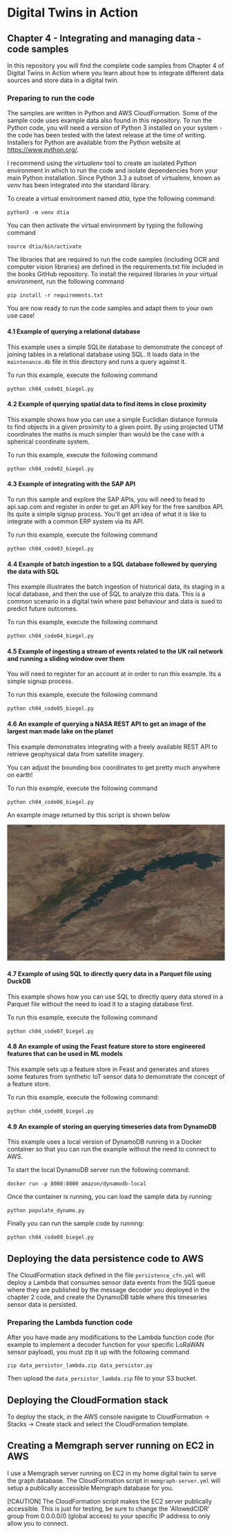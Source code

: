 # Digital Twins in Action

## Chapter 4 - Integrating and managing data - code samples
In this repository you will find the complete code samples from Chapter 4 of Digital Twins in Action where you learn about how to integrate different data sources and store data in a digital twin.

### Preparing to run the code
The samples are written in Python and AWS CloudFormation. Some of the sample code uses example data also found in this repository. 
To run the Python code, you will need a version of Python 3 installed on your system - the code has been tested with the latest release at the time of writing. Installers for Python are available from the Python website at https://www.python.org/. 

I recommend using the *virtualenv* tool to create an isolated Python environment in which to run the code and isolate dependencies from your main Python installation. Since Python 3.3 a subset of virtualenv, known as *venv* has been integrated into the standard library.

To create a virtual environment named *dtia*, type the following command:

`python3 -m venv dtia`

You can then activate the virtual environment by typing the following command

`source dtia/bin/activate`

The libraries that are required to run the code samples (including OCR and computer vision libraries) are defined in the requirements.txt file included in the books GitHub repository. To install the required libraries in your virtual environment, run the following command

`pip install -r requirements.txt`

You are now ready to run the code samples and adapt them to your own use case!

#### 4.1 Example of querying a relational database
This example uses a simple SQLite database to demonstrate the concept of joining tables in a relational database using SQL. It loads data in the `maintenance.db` file in this directory and runs a query against it.

To run this example, execute the following command

`
python ch04_code01_biegel.py
`

#### 4.2 Example of querying spatial data to find items in close proximity
This example shows how you can use a simple Euclidian distance formula to find objects in a given proximity to a given point. By using projected UTM coordinates the maths is much simpler than would be the case with a spherical coordinate system.

To run this example, execute the following command

`
python ch04_code02_biegel.py
`

#### 4.3 Example of integrating with the SAP API
To run this sample and explore the SAP APIs, you will need to head to api.sap.com and register in order to get an API key for the free sandbox API. Its quite a simple signup process. You'll get an idea of what it is like to integrate with a common ERP system via its API.

To run this example, execute the following command

`
python ch04_code03_biegel.py
`

#### 4.4 Example of batch ingestion to a SQL database followed by querying the data with SQL
This example illustrates the batch ingestion of historical data, its staging in a local database, and then the use of SQL to analyze this data. This is a common scenario in a digital twin where past behaviour and data is sued to predict future outcomes.

To run this example, execute the following command

`
python ch04_code04_biegel.py
`


#### 4.5 Example of ingesting a stream of events related to the UK rail network and running a sliding window over them
You will need to register for an account at in order to run this example. Its a simple signup process.

To run this example, execute the following command

`
python ch04_code05_biegel.py
`

#### 4.6 An example of querying a NASA REST API to get an image of the largest man made lake on the planet
This example demonstrates integrating with a freely available REST API to retrieve geophysical data from satellite imagery.

You can adjust the bounding box coordinates to get pretty much anywhere on earth!

To run this example, execute the following command

`
python ch04_code06_biegel.py
`

An example image returned by this script is shown below

![Kariba](images/lake_kariba_2025-08-23.png)

#### 4.7 Example of using SQL to directly query data in a Parquet file using DuckDB
This example shows how you can use SQL to directly query data stored in a Parquet file without the need to load it to a staging database first. 

To run this example, execute the following command

`
python ch04_code07_biegel.py
`

#### 4.8 An example of using the Feast feature store to store engineered features that can be used in ML models
This example sets up a feature store in Feast and generates and stores some features from synthetic IoT sensor data to demonstrate the concept of a feature store.

To run this example, execute the following command:

`
python ch04_code08_biegel.py
`

#### 4.9 An example of storing an querying timeseries data from DynamoDB
This example uses a local version of DynamoDB running in a Docker container so that you can run the example without the need to connect to AWS. 

To start the local DynamoDB server run the following command:

`
 docker run -p 8000:8000 amazon/dynamodb-local
`

Once the container is running, you can load the sample data by running:

`
python populate_dynamo.py
`

Finally you can run the sample code by running:

`
python ch04_code09_biegel.py
`

## Deploying the data persistence code to AWS
The CloudFormation stack defined in the file `persistence_cfn.yml` will deploy a Lambda that consumes sensor data events from the SQS queue where they are published by the message decoder you deployed in the chapter 2 code, and create the DynamoDB table where this timeseries sensor data is persisted.

### Preparing the Lambda function code
After you have made any modifications to the Lambda function code (for example to implement a decoder function for your specific LoRaWAN sensor payload), you must zip it up with the following command

```
zip data_persistor_lambda.zip data_persistor.py
```
Then upload the `data_persistor_lambda.zip` file to your S3 bucket.

## Deploying the CloudFormation stack
To deploy the stack, in the AWS console navigate to CloudFormation -> Stacks -> Create stack and select the CloudFormation template.

## Creating a Memgraph server running on EC2 in AWS
I use a Memgraph server running on EC2 in my home digital twin to serve the graph database. The CloudFormation script in `memgraph-server.yml` will setup a publically accessible Memgraph database for you.

[!CAUTION]
The CloudFormation script makes the EC2 server publically accessible. This is just for testing, be sure to change the 'AllowedCIDR' group from 0.0.0.0/0 (global access) to your specific IP address to only allow you to connect.
